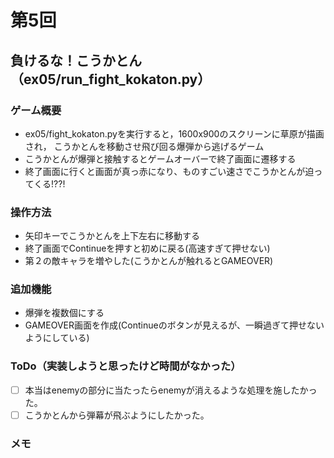 # 第5回
## 負けるな！こうかとん（ex05/run_fight_kokaton.py）
### ゲーム概要
- ex05/fight_kokaton.pyを実行すると，1600x900のスクリーンに草原が描画され，
こうかとんを移動させ飛び回る爆弾から逃げるゲーム
- こうかとんが爆弾と接触するとゲームオーバーで終了画面に遷移する
- 終了画面に行くと画面が真っ赤になり、ものすごい速さでこうかとんが迫ってくる!??!
### 操作方法
- 矢印キーでこうかとんを上下左右に移動する
- 終了画面でContinueを押すと初めに戻る(高速すぎて押せない)
- 第２の敵キャラを増やした(こうかとんが触れるとGAMEOVER)
### 追加機能
- 爆弾を複数個にする
- GAMEOVER画面を作成(Continueのボタンが見えるが、一瞬過ぎて押せないようにしている)
### ToDo（実装しようと思ったけど時間がなかった）
- [ ] 本当はenemyの部分に当たったらenemyが消えるような処理を施したかった。
- [ ] こうかとんから弾幕が飛ぶようにしたかった。

### メモ
